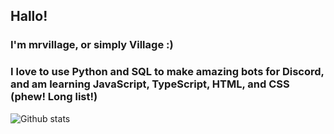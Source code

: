 ## Hallo!

### I'm mrvillage, or simply Village :)

### I love to use Python and SQL to make amazing bots for Discord, and am learning JavaScript, TypeScript, HTML, and CSS (phew! Long list!)

![Github stats](https://github-readme-stats.vercel.app/api?username=mrvillage&count_private=true)
